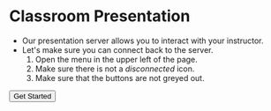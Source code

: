 <!SLIDE >
# Classroom Presentation

* Our presentation server allows you to interact with your instructor.
* Let's make sure you can connect back to the server.
    1. Open the menu in the upper left of the page.
    1. Make sure there is not a *disconnected* icon.
    1. Make sure that the buttons are not greyed out.
 
<input type="button" value="Get Started" onclick="showTour('showoff:menu', false)" />
    
<script type="text/javascript">
  // overwrite the stock messages
  tours['showoff:menu'] = [
    {
      element: "#hamburger",
      intro: "Click here to open the menu."
    },
    {
      element: "#feedbackSidebar h3",
      intro: "There should be no <i>disconnected</i> icon here."
    },
    {
      element: "#paceFaster",
      intro: "These buttons should not be greyed out."
    },
    {
      element: "#questionToggle",
      intro: "Clicking this button should open a dialog allowing you to post a question. Click 'Done' to move on."
    }
  ];
</script>
